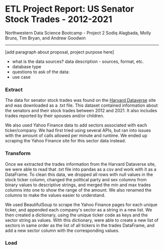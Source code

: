 
# ETL Project Report: US Senator Stock Trades - 2012-2021

Northwestern Data Science Bootcamp - Project 2
Sodiq Alagbada, Molly Bruns, Tim Bryan, and Andrew Goodwin

---
[add paragraph about proposal, project purpose here]
- what is the data sources? data description - sources, format, etc.
- database type
- questions to ask of the data:
- use case

### Extract

The data for senator stock trades was found on the [Harvard Dataverse](https://dataverse.harvard.edu/dataset.xhtml?persistentId=doi:10.7910/DVN/XPDSYQ) site and was downloaded as a .txt file. This dataset contained information about the senators and their stock trades between 2012 and 2021. It also includes trades reported by their spouses and/or children.

We also used Yahoo Finance data to add sectors associated with each ticker/company. We had first tried using several APIs, but ran into issues with the amount of calls allowed per minute and runtime. We ended up scraping the Yahoo Finance site for this sector data instead.

### Transform

Once we extracted the trades information from the Harvard Dataverse site, we were able to read that .txt file into pandas as a csv and work with it as a DataFrame. To clean this data, we dropped all rows with null values in the stock ticker column, changed the political party and sex columns from binary values to descriptive strings, and merged the min and max trades columns into one to show the range of the amount. We also renamed the columns to make the values easier to understand.

We used BeautifulSoup to scrape the Yahoo Finance pages for each unique ticker, and appended each company's sector as a string in a new list. We then created a dictionary, using the unique ticker code as keys and the sector string as values. With this dictionary, were able to create a new list of sectors in same order as the list of all tickers in the trades DataFrame, and add a new sector column with the corresponding values.

### Load

